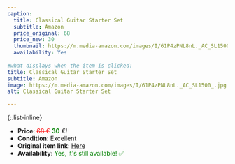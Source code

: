 ```yaml
---
caption:
  title: Classical Guitar Starter Set 
  subtitle: Amazon
  price_original: 68
  price_new: 30
  thumbnail: https://m.media-amazon.com/images/I/61P4zPNL8nL._AC_SL1500_.jpg
  availability: Yes
  
#what displays when the item is clicked:
title: Classical Guitar Starter Set 
subtitle: Amazon
image: https://m.media-amazon.com/images/I/61P4zPNL8nL._AC_SL1500_.jpg
alt: Classical Guitar Starter Set 

---
```

{:.list-inline} 
- **Price**: <span style="color:red"><del>68 €</del></span> <span style="color:green">**30**</span> €!
- **Condition**: Excellent
- **Original item link**: [Here](https://www.amazon.de/dp/B00DVM6KUS)
- **Availability**: <span style='color:green'>Yes, it's still available! ✅</span>
